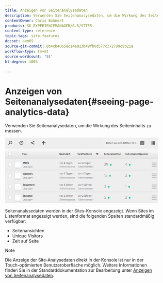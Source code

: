 ```yaml
---
title: Anzeigen von Seitenanalysedaten
description: Verwenden Sie Seitenanalysedaten, um die Wirkung des Seiteninhalts zu messen.
contentOwner: Chris Bohnert
products: SG_EXPERIENCEMANAGER/6.5/SITES
content-type: reference
topic-tags: site-features
docset: aem65
source-git-commit: 8b4cb4065ec14e813b49fb0d577c372790c9b21a
workflow-type: tm+mt
source-wordcount: '91'
ht-degree: 100%

---
```



# Anzeigen von Seitenanalysedaten{#seeing-page-analytics-data}

Verwenden Sie Seitenanalysedaten, um die Wirkung des Seiteninhalts zu messen.

![chlimage_1-80](assets/chlimage_1-80.png)

Seitenanalysedaten werden in der Sites-Konsole angezeigt. Wenn Sites im Listenformat angezeigt werden, sind die folgenden Spalten standardmäßig verfügbar:

* Seitenansichten
* Unique Visitors
* Zeit auf Seite

>[!NOTE]
>
>Die Anzeige der Site-Analysedaten direkt in der Konsole ist nur in der Touch-optimierten Benutzeroberfläche möglich. Weitere Informationen finden Sie in der Standarddokumentation zur Bearbeitung unter [Anzeigen von Seitenanalysedaten](/help/sites-authoring/page-analytics-using.md).
